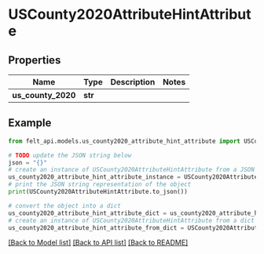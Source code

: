 # USCounty2020AttributeHintAttribute


## Properties

Name | Type | Description | Notes
------------ | ------------- | ------------- | -------------
**us_county_2020** | **str** |  | 

## Example

```python
from felt_api.models.us_county2020_attribute_hint_attribute import USCounty2020AttributeHintAttribute

# TODO update the JSON string below
json = "{}"
# create an instance of USCounty2020AttributeHintAttribute from a JSON string
us_county2020_attribute_hint_attribute_instance = USCounty2020AttributeHintAttribute.from_json(json)
# print the JSON string representation of the object
print(USCounty2020AttributeHintAttribute.to_json())

# convert the object into a dict
us_county2020_attribute_hint_attribute_dict = us_county2020_attribute_hint_attribute_instance.to_dict()
# create an instance of USCounty2020AttributeHintAttribute from a dict
us_county2020_attribute_hint_attribute_from_dict = USCounty2020AttributeHintAttribute.from_dict(us_county2020_attribute_hint_attribute_dict)
```
[[Back to Model list]](../README.md#documentation-for-models) [[Back to API list]](../README.md#documentation-for-api-endpoints) [[Back to README]](../README.md)


